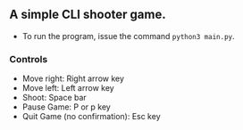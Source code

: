 ## A simple CLI shooter game.

- To run the program, issue the command `python3 main.py`.

### Controls
- Move right: Right arrow key
- Move left: Left arrow key
- Shoot: Space bar
- Pause Game: P or p key
- Quit Game (no confirmation): Esc key 